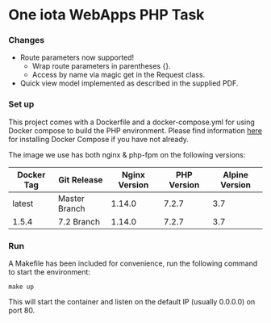 # One iota WebApps PHP Task

### Changes
* Route parameters now supported!
    * Wrap route parameters in parentheses {}.
    * Access by name via magic get in the Request class.
* Quick view model implemented as described in the supplied PDF.

### Set up

This project comes with a Dockerfile and a docker-compose.yml for using Docker compose to build the PHP environment. Please find information [here](https://docs.docker.com/compose/install/) for installing Docker Compose if you have not already.

The image we use has both nginx & php-fpm on the following versions:

| Docker Tag | Git Release | Nginx Version | PHP Version | Alpine Version |
|-----|-------|-----|--------|--------|
| latest | Master Branch |1.14.0 | 7.2.7 | 3.7 |
| 1.5.4 | 7.2 Branch |1.14.0 | 7.2.7 | 3.7 |



### Run 

A Makefile has been included for convenience, run the following command to start the environment:

```
make up
```

This will start the container and listen on the default IP (usually 0.0.0.0) on port 80. 


